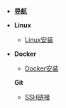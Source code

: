 * [**导航**](/ '程序员知识百科')

* **Linux**
  
  * [Linux安装](linux/install 'Linux安装')
  
* **Docker**
  
  * [Docker安装](docker/install 'Docker安装')
  
  **Git**
  
  * [SSH链接](git/ssh 'git链接,多账户')

